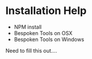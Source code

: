 # Installation Help
* NPM install
* Bespoken Tools on OSX
* Bespoken Tools on Windows

Need to fill this out....
